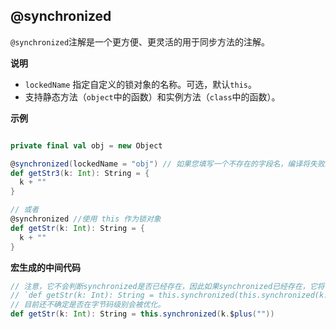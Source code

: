 ## @synchronized

`@synchronized`注解是一个更方便、更灵活的用于同步方法的注解。

**说明**

- `lockedName` 指定自定义的锁对象的名称。可选，默认`this`。
- 支持静态方法（`object`中的函数）和实例方法（`class`中的函数）。

**示例**

```scala

private final val obj = new Object

@synchronized(lockedName = "obj") // 如果您填写一个不存在的字段名，编译将失败。
def getStr3(k: Int): String = {
  k + ""
}

// 或者
@synchronized //使用 this 作为锁对象
def getStr(k: Int): String = {
  k + ""
}
```

**宏生成的中间代码**

```scala
// 注意，它不会判断synchronized是否已经存在，因此如果synchronized已经存在，它将被使用两次。如下 
// `def getStr(k: Int): String = this.synchronized(this.synchronized(k.$plus("")))
// 目前还不确定是否在字节码级别会被优化。
def getStr(k: Int): String = this.synchronized(k.$plus(""))
```